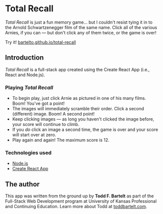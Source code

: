 # Total Recall

*Total Recall* is just a fun memory game... but I couldn't resist tying it in to the Arnold Schwartzenegger film of the same name. Click all of the various Arnies, if you can &mdash; but don't click any of them twice, or the game is over!

Try it! [bartelto.github.io/total-recall](http://bartelto.github.io/total-recall)

## Introduction

*Total Recall* is a full-stack app created using the Create React App (i.e., React and Node.js).

### Playing *Total Recall*
- To begin play, just click Arnie as pictured in one of his many films. Boom! You've got a point!
- The images will immediately scramble their order. Click a second (different) image. Boom! A second point!
- Keep clicking images &mdash; as long you haven't clicked the image before, your score will continue to climb.
- If you _do_ click an image a second time, the game is over and your score will start over at zero.
- Play again and again! The maximum score is 12.

### Technologies used
- [Node.js](https://nodejs.org/en/)
- [Create React App](https://create-react-app.dev/)

## The author

This app was written from the ground up by **Todd F. Bartelt** as part of the Full-Stack Web Development program at University of Kansas Professional and Continuing Education. Learn more about Todd at [toddbartelt.com](http://toddbartelt.com).